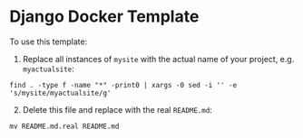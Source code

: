 # Django Docker Template

To use this template:

1. Replace all instances of `mysite` with the actual name of your project, e.g. `myactualsite`:

```
find . -type f -name "*" -print0 | xargs -0 sed -i '' -e 's/mysite/myactualsite/g'
```

2. Delete this file and replace with the real `README.md`:

```
mv README.md.real README.md
```
